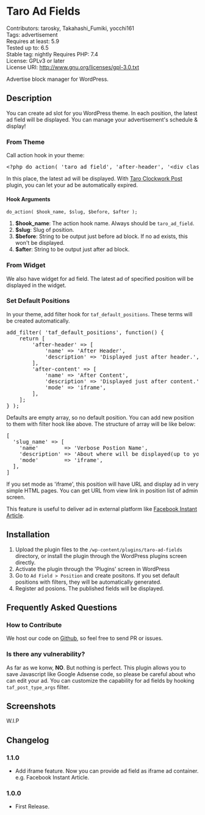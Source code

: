 # Taro Ad Fields

Contributors: tarosky, Takahashi_Fumiki, yocchi161  
Tags: advertisement  
Requires at least: 5.9  
Tested up to: 6.5  
Stable tag: nightly
Requires PHP: 7.4  
License: GPLv3 or later  
License URI: http://www.gnu.org/licenses/gpl-3.0.txt

Advertise block manager for WordPress.

## Description

You can create ad slot for you WordPress theme.
In each position, the latest ad field will be displayed.
You can manage your advertisement's schedule & display!

### From Theme

Call action hook in your theme:

<pre>
&lt;?php do_action( 'taro_ad_field', 'after-header', '&lt;div class="after-header"&gt;', '&lt;/div&gt;' ); ?&gt;
</pre>

In this place, the latest ad will be displayed.
With [Taro Clockwork Post](https://wordpress.org/plugins/taro-clockwork-post/) plugin, you can let your ad be automatically expired.

#### Hook Arguments

`do_action( $hook_name, $slug, $before, $after );`

1. **$hook_name**: The action hook name. Always should be `taro_ad_field`.
2. **$slug**: Slug of position.
3. **$before**: String to be output just before ad block. If no ad exists, this won't be displayed.
4. **$after**: String to be output just after ad block.

### From Widget

We also have widget for ad field. The latest ad of specified position will be displayed in the widget.

### Set Default Positions

In your theme, add filter hook for `taf_default_positions`.
These terms will be created automatically.

<pre>
add_filter( 'taf_default_positions', function() {
	return [
		'after-header' => [
			'name' => 'After Header',
			'description' => 'Displayed just after header.',
		],
		'after-content' => [
			'name' => 'After Content',
			'description' => 'Displayed just after content.',
			'mode' => 'iframe',
		],
	];
} );
</pre>

Defaults are empty array, so no default position.
You can add new position to them with filter hook like above.
The structure of array will be like below:

<pre>
[
  'slug_name' => [
    'name'        => 'Verbose Postion Name',
    'description' => 'About where will be displayed(up to you)',
    'mode'        => 'iframe',
  ],
]
</pre>

If you set mode as 'iframe', this position will have URL and display ad in very simple HTML pages.
You can get URL from view link in position list of admin screen.

This feature is useful to deliver ad in external platform like [Facebook Instant Article](https://instantarticles.fb.com).

## Installation

1. Upload the plugin files to the `/wp-content/plugins/taro-ad-fields` directory, or install the plugin through the WordPress plugins screen directly.
2. Activate the plugin through the 'Plugins' screen in WordPress
3. Go to `Ad Field > Position` and create positons. If you set default positions with filters, they will be automatically generated.
4. Register ad posions. The published fields will be displayed.

## Frequently Asked Questions

### How to Contribute

We host our code on [Github](https://github.com/tarosky/taro-ad-fields), so feel free to send PR or issues.

### Is there any vulnerability?

As far as we konw, **NO**. But nothing is perfect.
This plugin allows you to save Javascript like Google Adsense code,
so please be careful about who can edit your ad.
You can customize the capability for ad fields by hooking `taf_post_type_args` filter.

## Screenshots

W.I.P

## Changelog

### 1.1.0

* Add iframe feature. Now you can provide ad field as iframe ad container. e.g. Facebook Instant Article.

### 1.0.0

* First Release.
